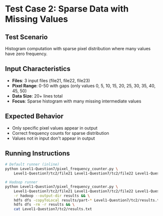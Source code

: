 # Test Case 2: Sparse Data with Missing Values

## Test Scenario
Histogram computation with sparse pixel distribution where many values have zero frequency.

## Input Characteristics
- **Files**: 3 input files (file21, file22, file23)
- **Pixel Range**: 0-50 with gaps (only values 0, 5, 10, 15, 20, 25, 30, 35, 40, 45, 50)
- **Data Size**: 20+ lines total
- **Focus**: Sparse histogram with many missing intermediate values

## Expected Behavior
- Only specific pixel values appear in output
- Correct frequency counts for sparse distribution
- Values not in input don't appear in output

## Running Instructions

```bash
# Default runner (inline)
python Level1-Question7/pixel_frequency_counter.py \
    Level1-Question7/tc2/file21 Level1-Question7/tc2/file22 Level1-Question7/tc2/file23
```

```bash
# Hadoop runner
python Level1-Question7/pixel_frequency_counter.py \
    Level1-Question7/tc2/file21 Level1-Question7/tc2/file22 Level1-Question7/tc2/file23 \
    -r hadoop --output-dir results && \
    hdfs dfs -copyToLocal results/part-* Level1-Question7/tc2/results.txt && \
    hdfs dfs -rm -r results && \
    cat Level1-Question7/tc2/results.txt
```

